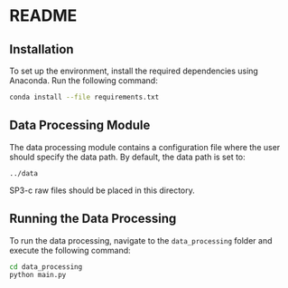 # README

## Installation
To set up the environment, install the required dependencies using Anaconda. Run the following command:

```sh
conda install --file requirements.txt
```

## Data Processing Module
The data processing module contains a configuration file where the user should specify the data path. By default, the data path is set to:

```
../data
```

SP3-c raw files should be placed in this directory.

## Running the Data Processing
To run the data processing, navigate to the `data_processing` folder and execute the following command:

```sh
cd data_processing
python main.py
```

